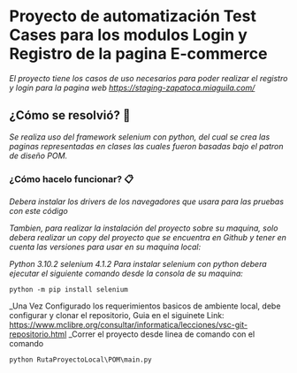 # Proyecto de automatización Test Cases para los modulos Login y Registro de la pagina E-commerce

_El proyecto tiene los casos de uso necesarios para poder realizar el registro y login para la pagina web https://staging-zapatoca.miaguila.com/_


## ¿Cómo se resolvió? 🚀

_Se realiza uso del framework selenium con python, del cual se crea las paginas representadas en clases las cuales fueron basadas bajo el patron de diseño POM._


### ¿Cómo hacelo funcionar? 📋
_Debera instalar los drivers de los navegadores que usara para las pruebas con este código_

_Tambien, para realizar la instalación del proyecto sobre su maquina, solo debera realizar un copy del proyecto que se encuentra en Github y tener en cuenta las versiones para usar en su maquina local:_

_Python                 3.10.2_
_selenium               4.1.2_
_Para instalar selenium con python debera ejecutar el siguiente comando desde la consola de su maquina:_
```
python -m pip install selenium
```
_Una Vez Configurado los requerimientos basicos de ambiente local, debe configurar y clonar el repositorio, Guia en el siguinete Link: https://www.mclibre.org/consultar/informatica/lecciones/vsc-git-repositorio.html
_Correr el proyecto desde linea de comando con el comando
```
python RutaProyectoLocal\POM\main.py
```
